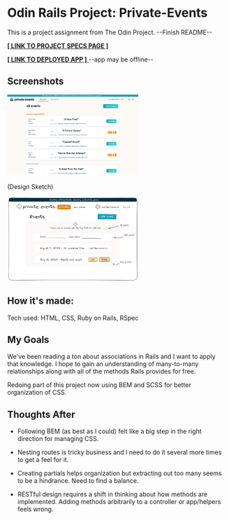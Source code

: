 Odin Rails Project: Private-Events
==================================

This is a project assignment from The Odin Project. --Finish README--

[ __[ LINK TO PROJECT SPECS PAGE ]__ ](https://www.theodinproject.com/lessons/ruby-on-rails-private-events)

[ __[ LINK TO DEPLOYED APP ]__ ](https://private-events-app.fly.dev/)--app may be offline--

Screenshots
-----------

<img src="app/assets/images/screenshot.png" width="300"/>

<br>

(Design Sketch)

<img src="app/assets/images/sketch.png" width="300"/>

How it's made:
--------------

Tech used: HTML, CSS, Ruby on Rails, RSpec

My Goals
--------

We've been reading a ton about associations in Rails and I want to apply that knowledge. I hope to gain an understanding of many-to-many relationships along with all of the methods Rails provides for free.

Redoing part of this project now using BEM and SCSS for better organization of CSS.

## Thoughts After

* Following BEM (as best as I could) felt like a big step in the right direction for managing CSS.

* Nesting routes is tricky business and I need to do it several more times to get a feel for it.

* Creating partials helps organization but extracting out too many seems to be a hindrance. Need to find a balance.

* RESTful design requires a shift in thinking about how methods are implemented. Adding methods arbitrarily to a controller or app/helpers feels wrong.
